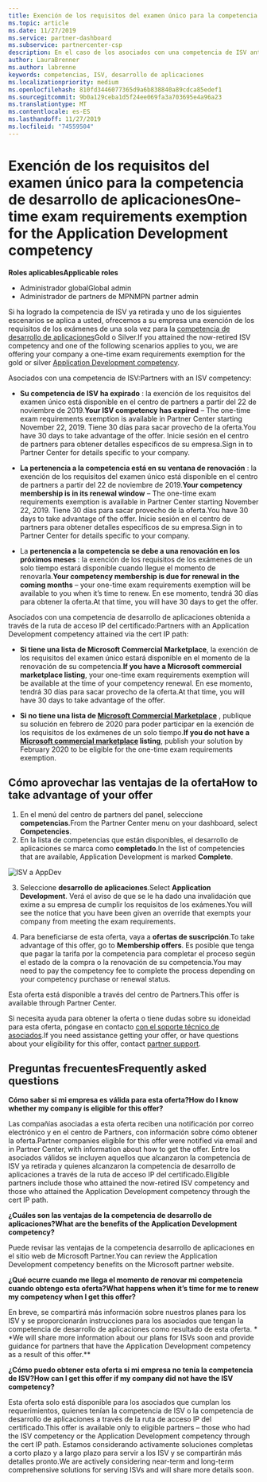 ```yaml
---
title: Exención de los requisitos del examen único para la competencia de desarrollo de aplicaciones | Centro de Partners
ms.topic: article
ms.date: 11/27/2019
ms.service: partner-dashboard
ms.subservice: partnercenter-csp
description: En el caso de los asociados con una competencia de ISV anterior, obtenga información sobre cómo obtener una exención de requisitos de examen único para la competencia de desarrollo de aplicaciones.
author: LauraBrenner
ms.author: labrenne
keywords: competencias, ISV, desarrollo de aplicaciones
ms.localizationpriority: medium
ms.openlocfilehash: 810fd3446077365d9a6b838840a89cdca85edef1
ms.sourcegitcommit: 9b0a129ceba1d5f24ee069fa3a703695e4a96a23
ms.translationtype: MT
ms.contentlocale: es-ES
ms.lasthandoff: 11/27/2019
ms.locfileid: "74559504"
---
```

# <a name="one-time-exam-requirements-exemption-for-the-application-development-competency"></a><span data-ttu-id="7210a-104">Exención de los requisitos del examen único para la competencia de desarrollo de aplicaciones</span><span class="sxs-lookup"><span data-stu-id="7210a-104">One-time exam requirements exemption for the Application Development competency</span></span>

<span data-ttu-id="7210a-105">**Roles aplicables**</span><span class="sxs-lookup"><span data-stu-id="7210a-105">**Applicable roles**</span></span>

- <span data-ttu-id="7210a-106">Administrador global</span><span class="sxs-lookup"><span data-stu-id="7210a-106">Global admin</span></span>
- <span data-ttu-id="7210a-107">Administrador de partners de MPN</span><span class="sxs-lookup"><span data-stu-id="7210a-107">MPN partner admin</span></span>

<span data-ttu-id="7210a-108">Si ha logrado la competencia de ISV ya retirada y uno de los siguientes escenarios se aplica a usted, ofrecemos a su empresa una exención de los requisitos de los exámenes de una sola vez para la [competencia de desarrollo de aplicaciones](https://partner.microsoft.com/membership/application-development-competency)Gold o Silver.</span><span class="sxs-lookup"><span data-stu-id="7210a-108">If you attained the now-retired ISV competency and one of the following scenarios applies to you, we are offering your company a one-time exam requirements exemption for the gold or silver [Application Development competency](https://partner.microsoft.com/membership/application-development-competency).</span></span> 

<span data-ttu-id="7210a-109">Asociados con una competencia de ISV:</span><span class="sxs-lookup"><span data-stu-id="7210a-109">Partners with an ISV competency:</span></span>

- <span data-ttu-id="7210a-110">**Su competencia de ISV ha expirado** : la exención de los requisitos del examen único está disponible en el centro de partners a partir del 22 de noviembre de 2019.</span><span class="sxs-lookup"><span data-stu-id="7210a-110">**Your ISV competency has expired** – The one-time exam requirements exemption is available in Partner Center starting November 22, 2019.</span></span> <span data-ttu-id="7210a-111">Tiene 30 días para sacar provecho de la oferta.</span><span class="sxs-lookup"><span data-stu-id="7210a-111">You have 30 days to take advantage of the offer.</span></span> <span data-ttu-id="7210a-112">Inicie sesión en el centro de partners para obtener detalles específicos de su empresa.</span><span class="sxs-lookup"><span data-stu-id="7210a-112">Sign in to Partner Center for details specific to your company.</span></span>

- <span data-ttu-id="7210a-113">**La pertenencia a la competencia está en su ventana de renovación** : la exención de los requisitos del examen único está disponible en el centro de partners a partir del 22 de noviembre de 2019.</span><span class="sxs-lookup"><span data-stu-id="7210a-113">**Your competency membership is in its renewal window** – The one-time exam requirements exemption is available in Partner Center starting November 22, 2019.</span></span> <span data-ttu-id="7210a-114">Tiene 30 días para sacar provecho de la oferta.</span><span class="sxs-lookup"><span data-stu-id="7210a-114">You have 30 days to take advantage of the offer.</span></span> <span data-ttu-id="7210a-115">Inicie sesión en el centro de partners para obtener detalles específicos de su empresa.</span><span class="sxs-lookup"><span data-stu-id="7210a-115">Sign in to Partner Center for details specific to your company.</span></span>

- <span data-ttu-id="7210a-116">La **pertenencia a la competencia se debe a una renovación en los próximos meses** : la exención de los requisitos de los exámenes de un solo tiempo estará disponible cuando llegue el momento de renovarla.</span><span class="sxs-lookup"><span data-stu-id="7210a-116">**Your competency membership is due for renewal in the coming months** – your one-time exam requirements exemption will be available to you when it’s time to renew.</span></span> <span data-ttu-id="7210a-117">En ese momento, tendrá 30 días para obtener la oferta.</span><span class="sxs-lookup"><span data-stu-id="7210a-117">At that time, you will have 30 days to get the offer.</span></span>

<span data-ttu-id="7210a-118">Asociados con una competencia de desarrollo de aplicaciones obtenida a través de la ruta de acceso IP del certificado:</span><span class="sxs-lookup"><span data-stu-id="7210a-118">Partners with an Application Development competency attained via the cert IP path:</span></span>

- <span data-ttu-id="7210a-119">**Si tiene una lista de Microsoft Commercial Marketplace**, la exención de los requisitos del examen único estará disponible en el momento de la renovación de su competencia.</span><span class="sxs-lookup"><span data-stu-id="7210a-119">**If you have a Microsoft commercial marketplace listing**, your one-time exam requirements exemption will be available at the time of your competency renewal.</span></span> <span data-ttu-id="7210a-120">En ese momento, tendrá 30 días para sacar provecho de la oferta.</span><span class="sxs-lookup"><span data-stu-id="7210a-120">At that time, you will have 30 days to take advantage of the offer.</span></span>

- <span data-ttu-id="7210a-121">**Si no tiene una lista de [Microsoft Commercial Marketplace](https://azure.microsoft.com/overview/commercial-marketplace/)** , publique su solución en febrero de 2020 para poder participar en la exención de los requisitos de los exámenes de un solo tiempo.</span><span class="sxs-lookup"><span data-stu-id="7210a-121">**If you do not have a [Microsoft commercial marketplace](https://azure.microsoft.com/overview/commercial-marketplace/) listing**, publish your solution by February 2020 to be eligible for the one-time exam requirements exemption.</span></span>

## <a name="how-to-take-advantage-of-your-offer"></a><span data-ttu-id="7210a-122">Cómo aprovechar las ventajas de la oferta</span><span class="sxs-lookup"><span data-stu-id="7210a-122">How to take advantage of your offer</span></span>

1. <span data-ttu-id="7210a-123">En el menú del centro de partners del panel, seleccione **competencias**.</span><span class="sxs-lookup"><span data-stu-id="7210a-123">From the Partner Center menu on your dashboard, select **Competencies**.</span></span>
2. <span data-ttu-id="7210a-124">En la lista de competencias que están disponibles, el desarrollo de aplicaciones se marca como **completado**.</span><span class="sxs-lookup"><span data-stu-id="7210a-124">In the list of competencies that are available, Application Development is marked **Complete**.</span></span>

![ISV a AppDev](images/appdev.png)

3. <span data-ttu-id="7210a-126">Seleccione **desarrollo de aplicaciones**.</span><span class="sxs-lookup"><span data-stu-id="7210a-126">Select **Application Development**.</span></span> <span data-ttu-id="7210a-127">Verá el aviso de que se le ha dado una invalidación que exime a su empresa de cumplir los requisitos de los exámenes.</span><span class="sxs-lookup"><span data-stu-id="7210a-127">You will see the notice that you have been given an override that exempts your company from meeting the exam requirements.</span></span> 

4. <span data-ttu-id="7210a-128">Para beneficiarse de esta oferta, vaya a **ofertas de suscripción**.</span><span class="sxs-lookup"><span data-stu-id="7210a-128">To take advantage of this offer, go to **Membership offers**.</span></span> <span data-ttu-id="7210a-129">Es posible que tenga que pagar la tarifa por la competencia para completar el proceso según el estado de la compra o la renovación de su competencia.</span><span class="sxs-lookup"><span data-stu-id="7210a-129">You may need to pay the competency fee to complete the process depending on your competency purchase or renewal status.</span></span> 

<span data-ttu-id="7210a-130">Esta oferta está disponible a través del centro de Partners.</span><span class="sxs-lookup"><span data-stu-id="7210a-130">This offer is available through Partner Center.</span></span>

<span data-ttu-id="7210a-131">Si necesita ayuda para obtener la oferta o tiene dudas sobre su idoneidad para esta oferta, póngase en contacto [con el soporte técnico de asociados](https://partner.microsoft.com/Support).</span><span class="sxs-lookup"><span data-stu-id="7210a-131">If you need assistance getting your offer, or have questions about your eligibility for this offer, contact [partner support](https://partner.microsoft.com/Support).</span></span> 

## <a name="frequently-asked-questions"></a><span data-ttu-id="7210a-132">Preguntas frecuentes</span><span class="sxs-lookup"><span data-stu-id="7210a-132">Frequently asked questions</span></span>

<span data-ttu-id="7210a-133">**Cómo saber si mi empresa es válida para esta oferta?**</span><span class="sxs-lookup"><span data-stu-id="7210a-133">**How do I know whether my company is eligible for this offer?**</span></span>

<span data-ttu-id="7210a-134">Las compañías asociadas a esta oferta reciben una notificación por correo electrónico y en el centro de Partners, con información sobre cómo obtener la oferta.</span><span class="sxs-lookup"><span data-stu-id="7210a-134">Partner companies eligible for this offer were notified via email and in Partner Center, with information about how to get the offer.</span></span> <span data-ttu-id="7210a-135">Entre los asociados válidos se incluyen aquellos que alcanzaron la competencia de ISV ya retirada y quienes alcanzaron la competencia de desarrollo de aplicaciones a través de la ruta de acceso IP del certificado.</span><span class="sxs-lookup"><span data-stu-id="7210a-135">Eligible partners include those who attained the now-retired ISV competency and those who attained the Application Development competency through the cert IP path.</span></span> 

<span data-ttu-id="7210a-136">**¿Cuáles son las ventajas de la competencia de desarrollo de aplicaciones?**</span><span class="sxs-lookup"><span data-stu-id="7210a-136">**What are the benefits of the Application Development competency?**</span></span>

<span data-ttu-id="7210a-137">Puede revisar las ventajas de la competencia desarrollo de aplicaciones en el sitio web de Microsoft Partner.</span><span class="sxs-lookup"><span data-stu-id="7210a-137">You can review the Application Development competency benefits on the Microsoft partner website.</span></span> 

<span data-ttu-id="7210a-138">**¿Qué ocurre cuando me llega el momento de renovar mi competencia cuando obtengo esta oferta?**</span><span class="sxs-lookup"><span data-stu-id="7210a-138">**What happens when it’s time for me to renew my competency when I get this offer?**</span></span> 

<span data-ttu-id="7210a-139">En breve, se compartirá más información sobre nuestros planes para los ISV y se proporcionarán instrucciones para los asociados que tengan la competencia de desarrollo de aplicaciones como resultado de esta oferta. \* \*</span><span class="sxs-lookup"><span data-stu-id="7210a-139">We will share more information about our plans for ISVs soon and provide guidance for partners that have the Application Development competency as a result of this offer.\*\*</span></span>  

<span data-ttu-id="7210a-140">**¿Cómo puedo obtener esta oferta si mi empresa no tenía la competencia de ISV?**</span><span class="sxs-lookup"><span data-stu-id="7210a-140">**How can I get this offer if my company did not have the ISV competency?**</span></span>

<span data-ttu-id="7210a-141">Esta oferta solo está disponible para los asociados que cumplan los requerimientos, quienes tenían la competencia de ISV o la competencia de desarrollo de aplicaciones a través de la ruta de acceso IP del certificado.</span><span class="sxs-lookup"><span data-stu-id="7210a-141">This offer is available only to eligible partners – those who had the ISV competency or the Application Development competency through the cert IP path.</span></span> <span data-ttu-id="7210a-142">Estamos considerando activamente soluciones completas a corto plazo y a largo plazo para servir a los ISV y se compartirán más detalles pronto.</span><span class="sxs-lookup"><span data-stu-id="7210a-142">We are actively considering near-term and long-term comprehensive solutions for serving ISVs and will share more details soon.</span></span> 


